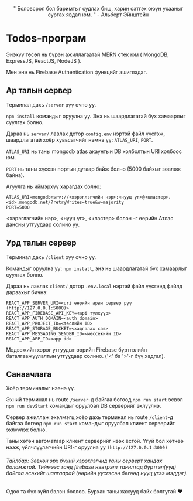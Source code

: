<p align=center>" Боловсрол бол баримтыг судлах биш, харин сэтгэх оюун ухааныг сургах явдал юм. " - Альберт Эйнштейн</p>

# Todos-програм  

Энэхүү төсөл нь бүрэн ажиллагаатай MERN стек юм ( MongoDB, ExpressJS, ReactJS, NodeJS ).  

Мөн энэ нь Firebase Authentication функцийг ашигладаг.  

## Ар талын сервер  

Терминал дахь `/server` рүү очно уу.

`npm install` командыг оруулна уу. Энэ нь шаардлагатай бүх хамаарлыг суулгах болно.  

Дараа нь `server/` лавлах дотор `config.env` нэртэй файл үүсгэж, шаардлагатай хоёр хувьсагчийг нэмнэ үү: `ATLAS_URI`, `PORT`.  

`ATLAS_URI` нь таны mongodb atlas акаунтын DB холболтын URI холбоос юм.  

`PORT` нь таны хүссэн портын дугаар байж болно (5000 байхыг зөвлөж байна).  

Агуулга нь иймэрхүү харагдах болно:  
```
ATLAS_URI=mongodb+srv://<хэрэглэгчийн нэр>:<нууц үг>@<кластер>.<id>.mongodb.net/?retryWrites=true&w=majority  
PORT=5000
```  
<хэрэглэгчийн нэр>, <нууц үг>, <кластер> болон <id>-г өөрийн Атлас дансны утгуудаар солино уу.  

## Урд талын сервер  
  
Терминал дахь `/client` руу очно уу.  

Командыг оруулна уу: `npm install`, энэ нь шаардлагатай бүх хамаарлыг суулгах болно.  

Дараа нь лавлах `client/` дотор `.env.local` нэртэй файл үүсгээд файлд дараахыг бичнэ:  
```
REACT_APP_SERVER_URI=<uri өөрийн арын сервер рүү (http://127.0.0.1:5000)>
REACT_APP_FIREBASE_API_KEY=<api түлхүүр>
REACT_APP_AUTH_DOMAIN=<auth domain>
REACT_APP_PROJECT_ID=<төслийн ID>
REACT_APP_STORAGE_BUCKET=<хадгалах сав>
REACT_APP_MESSAGING_SENDER_ID=<мессежийн ID>
REACT_APP_APP_ID=<app id>
```  
Мэдээжийн хэрэг утгуудыг өөрийн Firebase бүртгэлийн баталгаажуулалтын утгуудаар солино. ('<' ба '>'-г бүү хадгал).  
  
## Санаачлага  
  
Хоёр терминалыг нээнэ үү.  

Эхний терминал нь route `/server`-д байгаа бөгөөд `npm run start` эсвэл `npm run devStart` командыг оруулбал DB серверийг эхлүүлнэ.  

Сервер ажиллаж эхэлмэгц хоёр дахь терминал нь route `/client`-д байгаа бөгөөд `npm run start` командыг оруулбал клиент серверийг эхлүүлэх болно.  

Таны хөтөч автоматаар клиент серверийг нээх ёстой. Үгүй бол хөтчөө нээж, үйлчлүүлэгчийн URI-г оруулна уу `(http://127.0.0.1:3000)`  

###### Тайлбар: Зөвхөн эрх бүхий хэрэглэгчид таны серверт хандах боломжтой. Тиймээс танд firebase нэвтрэлт танилтад бүртгэл(үүд) байгаа эсэхийг шалгаарай (өөрийн үүсгэсэн бөгөөд нууц үгээ мэддэг).  

Одоо та бүх зүйл бэлэн боллоо. Бурхан таны хажууд байх болтугай ❤️
